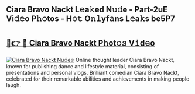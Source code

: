 ## Ciara Bravo Nackt L𝚎a𝚔ed N𝚞𝚍e - Part-2uE Vi𝚍𝚎o P𝚑𝚘tos - H𝚘𝚝 O𝚗𝚕yf𝚊ns L𝚎a𝚔s be5P7

# <h2><a href="http://kfdqen7.oniu.top/?m=Ciara+Bravo+Nackt">🔗👉 🔴 Ciara Bravo Nackt P𝚑ot𝚘𝚜 V𝚒d𝚎o</a></h2>

[![Ciara Bravo Nackt Nu𝚍e𝚜](https://i.imgur.com/0qMVB7G.gif)](http://kfdqen7.oniu.top/?m=Ciara+Bravo+Nackt)
Online thought leader Ciara Bravo Nackt, known for publishing dance and lifestyle material, consisting of presentations and personal vlogs. Brilliant comedian Ciara Bravo Nackt, celebrated for their remarkable abilities and achievements in making people laugh.  
